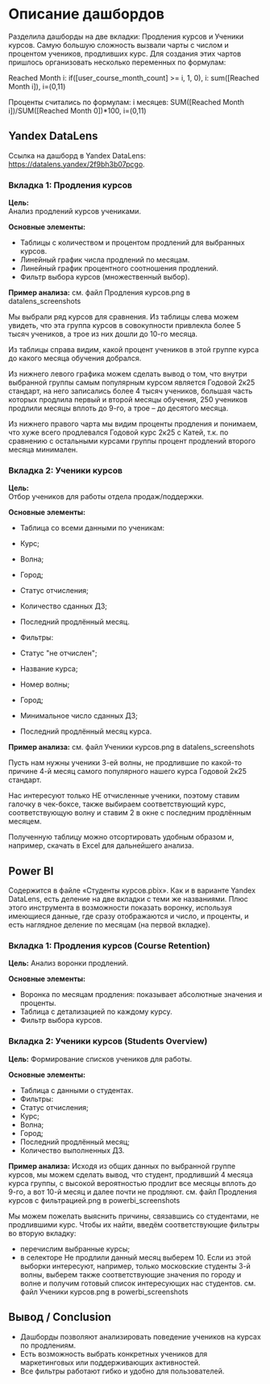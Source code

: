 # Описание дашбордов

Разделила дашборды на две вкладки: Продления курсов и Ученики курсов. 
Самую большую сложность вызвали чарты с числом и процентом учеников, продливших курс. 
Для создания этих чартов пришлось организовать несколько переменных по формулам:

Reached Month i: if([user_course_month_count] >= i, 1, 0),
i: sum([Reached Month i]), i=(0,11) 

Проценты считались по формулам:
i месяцев: SUM([Reached Month i])/SUM([Reached Month 0])*100, i=(0,11) 

## Yandex DataLens
Ссылка на дашборд в Yandex DataLens: https://datalens.yandex/2f9bh3b07pcgo.

### Вкладка 1: Продления курсов

**Цель:**  
Анализ продлений курсов учениками.

**Основные элементы:**
- Таблицы с количеством и процентом продлений для выбранных курсов.
- Линейный график числа продлений по месяцам.
- Линейный график процентного соотношения продлений.
- Фильтр выбора курсов (множественный выбор).

**Пример анализа:**
см. файл Продления курсов.png в datalens_screenshots

Мы выбрали ряд курсов для сравнения. 
Из таблицы слева можем увидеть, что эта группа курсов в совокупности привлекла более 5 тысяч учеников, а трое из них дошли до 10-го месяца. 

Из таблицы справа видим, какой процент учеников в этой группе курса до какого месяца обучения добрался.

Из нижнего левого графика можем сделать вывод о том, что внутри выбранной группы самым популярным курсом является Годовой 2к25 стандарт, на него записались более 4 тысяч учеников, большая часть которых продлила первый и второй месяцы обучения, 250 учеников продлили месяцы вплоть до 9-го, а трое – до десятого месяца.

Из нижнего правого чарта мы видим проценты продления и понимаем, что хуже всего продлевался Годовой курс 2к25 с Катей, т.к. по сравнению с остальными курсами группы процент продлений второго месяца минимален.

### Вкладка 2: Ученики курсов

**Цель:**  
Отбор учеников для работы отдела продаж/поддержки.

**Основные элементы:**
- Таблица со всеми данными по ученикам:
- Курс;
- Волна;
- Город;
- Статус отчисления;
- Количество сданных ДЗ;
- Последний продлённый месяц.

- Фильтры:
- Статус "не отчислен";
- Название курса;
- Номер волны;
- Город;
- Минимальное число сданных ДЗ;
- Последний продлённый месяц курса.

**Пример анализа:**
см. файл Ученики курсов.png в datalens_screenshots

Пусть нам нужны ученики 3-ей волны, не продлившие по какой-то причине 4-й месяц самого популярного нашего курса Годовой 2к25 стандарт. 

Нас интересуют только НЕ отчисленные ученики, поэтому ставим галочку в чек-боксе, также выбираем соответствующий курс, соответствующую волну и ставим 2 в окне с последним продлённым месяцем. 

Полученную таблицу можно отсортировать удобным образом и, например, скачать в Excel для дальнейшего анализа. 

## Power BI
Содержится в файле «Студенты курсов.pbix». Как и в варианте Yandex DataLens, есть деление на две вкладки с теми же названиями. 
Плюс этого инструмента в возможности показать воронку, используя имеющиеся данные, где сразу отображаются и число, и проценты, и есть наглядное деление по месяцам (на первой вкладке).

### Вкладка 1: Продления курсов (Course Retention)
**Цель:** Анализ воронки продлений.

**Основные элементы:**
- Воронка по месяцам продления: показывает абсолютные значения и проценты.
- Таблица с детализацией по каждому курсу.
- Фильтр выбора курсов.

### Вкладка 2: Ученики курсов (Students Overview)
**Цель:** Формирование списков учеников для работы.

**Основные элементы:**
- Таблица с данными о студентах.
- Фильтры:
- Статус отчисления;
- Курс;
- Волна;
- Город;
- Последний продлённый месяц;
- Количество выполненных ДЗ.

**Пример анализа:**
Исходя из общих данных по выбранной группе курсов, мы можем сделать вывод, что студент, продливший 4 месяца курса группы, 
с высокой вероятностью продлит все месяцы вплоть до 9-го, а вот 10-й месяц и далее почти не продляют. 
см. файл Продления курсов с фильтрацией.png в powerbi_screenshots

Мы можем пожелать выяснить причины, связавшись со студентами, не продлившими курс. 
Чтобы их найти, введём соответствующие фильтры во вторую вкладку:
- перечислим выбранные курсы;
- в селекторе Не продлили данный месяц выберем 10.
Если из этой выборки интересуют, например, только московские студенты 3-й волны, выберем также соответствующие значения по городу и волне и получим готовый список интересующих нас студентов.
см. файл Ученики курсов.png в powerbi_screenshots


## Вывод / Conclusion

- Дашборды позволяют анализировать поведение учеников на курсах по продлениям.
- Есть возможность выбрать конкретных учеников для маркетинговых или поддерживающих активностей.
- Все фильтры работают гибко и удобно для пользователей.
